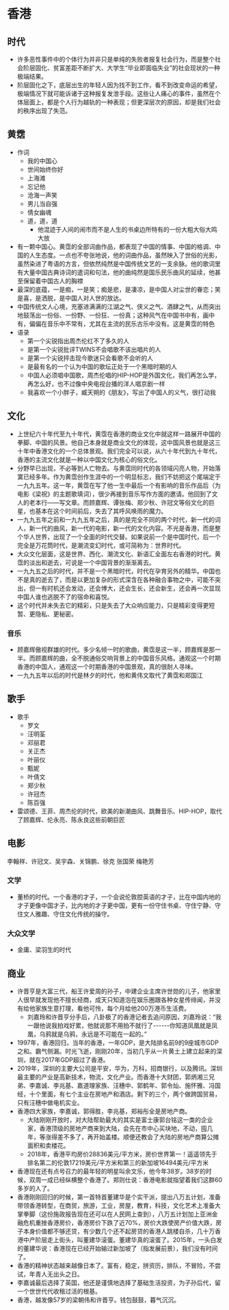 # 香港


## 时代

* 许多恶性事件中的个体行为并非只是单纯的失败者报复社会行为，而是整个社会阶层固化、贫富差距不断扩大、大学生“毕业即面临失业”的社会现状的一种极端结果。
* 阶层固化之下，底层出生的年轻人因为找不到工作，看不到改变命运的希望，极端情况下就可能诉诸于这种报复发泄手段。这些让人痛心的事件，虽然在个体层面上，都是个人行为越轨的一种表现；但更深层次的原因，却是我们社会的秩序出现了失范。

## 黄霑

* 作词
    - 我的中国心
    - 世间始终你好
    - 上海滩
    - 忘记他
    - 沧海一声笑
    - 男儿当自强
    - 倩女幽魂
    - 道，道，道
        + 他混迹于人间的闹市而不是人生的书桌边所特有的一份大粗大俗大鸣大放
* 有一颗中国心。黄霑的全部词曲作品，都表现了中国的情事、中国的格调、中国的人生态度。一点也不夸张地说，他的词曲作品，虽然映入了世俗的光影，虽然染进了粤语的方言，但依然纯然是中国传统文艺的一支余脉。他的歌词里有大量中国古典诗词的遣词和句法，他的曲纯然是国乐民乐曲风的延续，他甚至保留着中国古人的胸襟
* 最深的底蕴，一是痴，一是笑；痴是悲，是凄凉，是中国人对尘世的眷恋；笑是喜，是洒脱，是中国人对人世的放达。
* 中国传统文人心境，充塞进满满的江湖之气、侠义之气、酒肆之气，从而突出地鼓荡出一份俗、一份野、一份狂、一份真；这种风气在中国书中有，画中有，偏偏在音乐中不常有，尤其在主流的民乐古乐中没有。这是黄霑的特色
* 语录
    - 第一个尖锐指出周杰伦红不了多久的人
    - 是第一个尖锐批评TWINS不会唱歌不该出唱片的人
    - 是第一个尖锐抨击现今歌迷只会看歌不会听的人
    - 是最有名的一个认为中国的歌坛正处于一个黑暗时期的人
    - 中国人必须唱中国歌，周杰伦唱的HIP-HOP是外国文化，我们再怎么学，再怎么好，也不过像中央电视台播的洋人唱京剧一样
    - 我喜欢一个小胖子，臧天朔的《朋友》，写出了中国人的义气，很打动我

## 文化

* 上世纪六十年代至九十年代，黄霑在香港的商业文化中就这样一路展开中国的拳脚、中国的风景。他自己本身就是商业文化的体现，这中国风景也就是这三十年中香港文化的一个总体景观。我们完全可以说，从六十年代到九十年代，香港的主流文化就是一种以中国文化为核心的俗文化。
* 分野早已出现，不必等到人亡物去。与黄霑同时代的各领域闪亮人物，开始落寞已经多年。作为黄霑创作生涯中的一个明显标志，我们不妨把这个尾端定于一九九五年。这一年，黄霑在写了他一生中最后一个有影响的音乐作品后（为电影《梁祝》的主题歌填词），很少再接到音乐写作方面的邀请。他回到了文人的老本行——写文章。而顾嘉辉、谭张梅、郑少秋、许冠文等俗文化的巨星，也基本在这个时间前后，失去了其呼风唤雨的魔力。
* 一九九五年之前和一九九五年之后，真的是完全不同的两个时代，新一代的词人，新一代的曲风，新一代的电影，新一代的文化内容。不光是香港，而是整个华人世界，出现了一个全面的时代交替。如果说前一个是中国时代，后一个完全是万花筒时代，是潮流变幻时代，或可简称为：世界时代。
* 大众文化层面，这是世界、西化、潮流文化、新语汇全面左右香港的时代。黄霑的淡出和逝去，可说是一个中国背景的渐渐离去。
* 一九九五之后的时代，并不是一个黑暗时代，时代在孕育另外的精华。中国也不是真的逝去了，而是以更加复杂的形式深含在各种融合事物之中，可能不突出，但一有时机还会发动，还会博大，还会生长，还会新生，还会再一次显现中国人谁也逃脱不了的宿命和喜悦。
* 这个时代并未失去它的精彩，只是失去了大众响应能力，只是精彩变得更短暂、更隐私、更秘密。

### 音乐

* 顾嘉辉傲视群雄的时代。多少名倾一时的歌曲，黄霑是这一半，顾嘉辉是那一半。而顾嘉辉的曲，全不脱通俗交响背景上的中国音乐风格。通观这一个时期香港的中国人，通观这一个时期香港的中国景观，真的很耐人寻味。
* 一九九五年以后的时代是林夕的时代，他和黄伟文取代了黄霑和郑国江

## 歌手

* 歌手
    - 罗文
    - 汪明荃
    - 邓丽君
    - 关正杰
    - 叶丽仪
    - 甄妮
    - 叶倩文
    - 郑少秋
    - 许冠杰
    - 陈百强
* 雷颂德、王菲、周杰伦的时代，欧美的新潮曲风、跳舞音乐、HIP-HOP，取代了顾嘉辉、伦永亮、陈永良这些前朝巨匠

## 电影

李翰祥、许冠文、吴宇森、关锦鹏、徐克
张国荣 梅艳芳

### 文学

* 董桥的时代。一个香港的才子，一个会说伦敦腔英语的才子，比在中国内地的才子更像中国才子，比内地的才子更中国，更有一份守住书桌、守住宁静、守住文人雅趣、守住文化传统的操守。

### 大众文学

* 金庸、梁羽生的时代

## 商业

* 许晋亨是大富三代，船王许爱周的孙子，中建企业主席许世勋的儿子，他家里人很早就发现他不擅长经商，成天只知道泡在娱乐圈跟各种女星传绯闻，并没有给他家族生意打理，看他可怜，每个月给他200万港币生活费。
    - 刘嘉玲和许晋亨分手后，八卦极了的香港记者去追问原因，刘嘉玲说：“我一跟他说我拍戏好累，他就说那不用拍不就行了------你知道凤凰就是凤凰，乌鸦就是乌鸦，永远是不可能在一起的。”
* 1997年，香港回归，当年的香港，一年GDP，是大陆排名前9的9座城市GDP之和。霸气侧漏。时光飞逝，刚刚20年，当初几乎从一片黄土上建立起来的深圳，就在2017年GDP超过了香港。
* 2019年，深圳的主要大公司是平安，华为，万科，招商银行，以及腾讯。深圳最主要的产业是高新技术，物流，文化产业。而香港十大财团，郭炳湘三兄弟、李嘉诚、李兆基、嘉道理家族、汪穗中、郭鹤年、郭令灿、施怀雅、冯国经，十个里面，有七个主业在房地产和酒店。剩下的三个，两个做跨国贸易，只有汪穗中做电机实业。
* 香港四大家族，李嘉诚，郭得胜，李兆基，郑裕彤全是房地产商。
    - 大陆刚刚开放时，对大陆帮助最大的其实是富士康郭台铭这一类的企业家，香港顶级的房地产商来到大陆，会先在市中心买块地，不动，囤几年，等涨得差不多了，再开始盖楼。顺便还教会了大陆的房地产商算公摊面积和卖楼花。
    - 2018年，香港平均房价28836美元/平方米，房价世界第一！遥遥领先于排名第二的伦敦17219美元/平方米和第三的新加坡16494美元/平方米
* 香港现在还有点号召力的最年轻的明星叫余文乐，他今年38岁。38岁的时候，双周一成已经纵横整个香港了。郑则仕说：香港电影就指望着我们这群60多岁的人了。
* 香港刚刚回归的时候，第一首特首董建华是个实干派，提出八万五计划，准备带领香港转型，在商贸，旅游，工业，房屋，教育，科技，文化艺术上准备大掌拳脚（这份施政报告现在还可以在人民网上查到），八万五计划加上亚洲金融危机重挫香港房价，香港房价下跌了近70%，房价大跌使房产价值大跌，房子本身价值都不够还贷，有少数几个还不起房贷的香港人跳楼自杀，几十万香港中产阶层走上街头，叫董建华滚蛋。董建华真的滚蛋了。2015年，一头白发的董建华说：香港现在已经开始输过新加坡了（指发展前景），我们没有时间了。
* 香港的精神状态越来越像日本了。富有，稳定，拼资历，排队，不冒险，不尝试，年青人无出头之日。
* 李嘉诚最后选择了英国，他还是谨慎地选择了基础生活投资，为子孙后代，留一个世世代代收租过活的根基。
* 香港，越发像57岁的梁朝伟和许晋亨。钱包鼓鼓，暮气沉沉。
